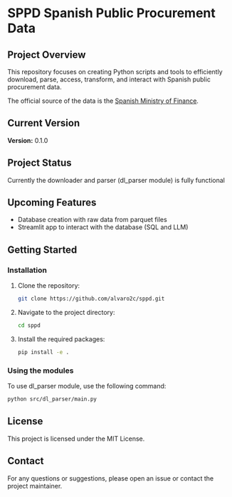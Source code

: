 # SPPD Spanish Public Procurement Data

## Project Overview
This repository focuses on creating Python scripts and tools to efficiently download, parse, access, transform, and interact with Spanish public procurement data.

The official source of the data is the [Spanish Ministry of Finance](https://www.hacienda.gob.es/es-ES/GobiernoAbierto/Datos%20Abiertos/Paginas/LicitacionesContratante.aspx).

## Current Version

**Version:** 0.1.0


## Project Status

Currently the downloader and parser (dl_parser module) is fully functional

## Upcoming Features

- Database creation with raw data from parquet files
- Streamlit app to interact with the database (SQL and LLM)

## Getting Started

### Installation

1. Clone the repository:
    ```sh
    git clone https://github.com/alvaro2c/sppd.git
    ```
2. Navigate to the project directory:
    ```sh
    cd sppd
    ```
3. Install the required packages:
    ```sh
    pip install -e .
    ```

### Using the modules

To use dl_parser module, use the following command:
```sh
python src/dl_parser/main.py
```

## License

This project is licensed under the MIT License.

## Contact

For any questions or suggestions, please open an issue or contact the project maintainer.
